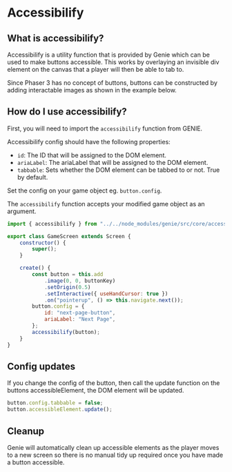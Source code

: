 # Accessibilify

## What is accessibilify?
Accessibilify is a utility function that is provided by Genie which can be used to make buttons accessible. This works by overlaying an invisible div element on the canvas that a player will then be able to tab to. 

Since Phaser 3 has no concept of buttons, buttons can be constructed by adding interactable images as shown in the example below.

## How do I use accessibilify?
First, you will need to import the `accessibilify` function from GENIE. 

Accessibilify config should have the following properties:
- `id`: The ID that will be assigned to the DOM element.
- `ariaLabel`: The ariaLabel that will be assigned to the DOM element.
- `tabbable`: Sets whether the DOM element can be tabbed to or not. True by default.

Set the config on your game object eg. `button.config`.  

The `accessibilify` function accepts your modified game object as an argument.

```javascript
import { accessibilify } from "../../node_modules/genie/src/core/accessibilify/accessibilify.js";

export class GameScreen extends Screen {
    constructor() {
        super();
    }

    create() {
        const button = this.add
            .image(0, 0, buttonKey)
            .setOrigin(0.5)
            .setInteractive({ useHandCursor: true })
            .on("pointerup", () => this.navigate.next());
        button.config = {
            id: "next-page-button",
            ariaLabel: "Next Page",
        };
        accessibilify(button);
    }
}
```

## Config updates

If you change the config of the button, then call the update function on the buttons accessibleElement, the DOM element will be updated.

```javascript
button.config.tabbable = false;
button.accessibleElement.update();
```

## Cleanup

Genie will automatically clean up accessible elements as the player moves to a new screen so there is no manual tidy up required once you have made a button accessible.


